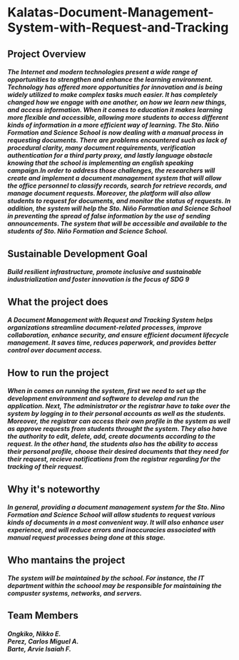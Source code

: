 # Kalatas-Document-Management-System-with-Request-and-Tracking

<h2>Project Overview</h2>
<h5>The Internet and modern technologies present a wide range of opportunities to
strengthen and enhance the learning environment. Technology has offered more
opportunities for innovation and is being widely utilized to make complex tasks
much easier. It has completely changed how we engage with one another, on how
we learn new things, and access information. When it comes to education it makes
learning more flexible and accessible, allowing more students to access different
kinds of information in a more efficient way of learning. The Sto. Niño Formation
and Science School is now dealing with a manual process in requesting
documents. There are problems encountered such as lack of procedural clarity,
many document requirements, verification authentication for a third party proxy,
and lastly language obstacle knowing that the school is implementing an english
speaking campaign.In order to address those challenges, the researchers will create
and implement a document management system that will allow the office
personnel to classify records, search for retrieve records, and manage document
requests. Moreover, the platform will also allow students to request for documents,
and monitor the status of requests. In addition, the system will help the Sto. Niño
Formation and Science School in preventing the spread of false information by
the use of sending announcements. The system that will be accessible and
available to the students of Sto. Niño Formation and Science School.</h5>

<h2>Sustainable Development Goal</h2>
<h5>Build resilient infrastructure, promote inclusive and sustainable industrialization and foster innovation is the focus of SDG 9</h5>

<h2>What the project does</h2>
<h5>A Document Management with Request and Tracking System helps organizations streamline document-related processes, improve collaboration, enhance security, and ensure efficient document lifecycle management. It saves time, reduces paperwork, and provides better control over document access.</h5>

<h2>How to run the project</h2>
<h5>When in comes on running the system, first we need to set up the development environment and software to develop and run the application. Next, The administrator or the registrar have to take over the system by logging in to their personal accounts as well as the students. Moreover, the registrar can access their own profile in the system as well as approve requests from students throught the system. They also have the authority to edit, delete, add, create documents according to the request. In the other hand, the students also has the ability to access their personal profile, choose their desired documents that they need for their request, recieve notifications from the registrar regarding for the tracking of their request.</h5>

<h2>Why it's noteworthy</h2>
<h5>In general, providing a document management system for the Sto. Nino Formation and Science School will allow students to request various kinds of documents in a most convenient way. It will also enhance user experience, and will reduce errors and inaccuracies associated with manual request processes being done at this stage.</h5>

<h2>Who mantains the project</h2>
<h5>The system will be maintained by the school. For instance, the IT department within the schoool may be responsible for maintaining the compuster systems, networks, and servers.</h5>

<h2>Team Members</h2>
<h5>Ongkiko, Nikko E.
  <br>
Perez, Carlos Miguel A.
  <br>
Barte, Arvie Isaiah F.</h5>
